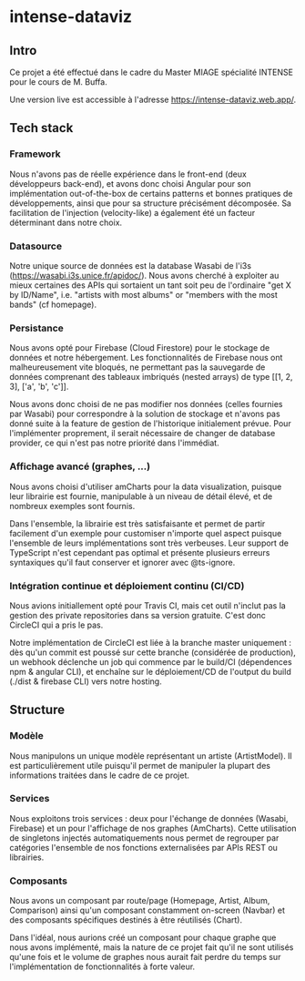 # intense-dataviz

## Intro

Ce projet a été effectué dans le cadre du Master MIAGE spécialité INTENSE pour le cours de M. Buffa.

Une version live est accessible à l'adresse https://intense-dataviz.web.app/.

## Tech stack

### Framework

Nous n'avons pas de réelle expérience dans le front-end (deux développeurs back-end), et avons donc choisi Angular pour son implémentation out-of-the-box de certains patterns et bonnes pratiques de développements, ainsi que pour sa structure précisément décomposée. Sa facilitation de l'injection (velocity-like) a également été un facteur déterminant dans notre choix.

### Datasource

Notre unique source de données est la database Wasabi de l'i3s (https://wasabi.i3s.unice.fr/apidoc/). Nous avons cherché à exploiter au mieux certaines des APIs qui sortaient un tant soit peu de l'ordinaire "get X by ID/Name", i.e. "artists with most albums" or "members with the most bands" (cf homepage). 

### Persistance

Nous avons opté pour Firebase (Cloud Firestore) pour le stockage de données et notre hébergement. Les fonctionnalités de Firebase nous ont malheureusement vite bloqués, ne permettant pas la sauvegarde de données comprenant des tableaux imbriqués (nested arrays) de type [[1, 2, 3], ['a', 'b', 'c']].

Nous avons donc choisi de ne pas modifier nos données (celles fournies par Wasabi) pour correspondre à la solution de stockage et n'avons pas donné suite à la feature de gestion de l'historique initialement prévue. Pour l'implémenter proprement, il serait nécessaire de changer de database provider, ce qui n'est pas notre priorité dans l'immédiat.

### Affichage avancé (graphes, ...)

Nous avons choisi d'utiliser amCharts pour la data visualization, puisque leur librairie est fournie, manipulable à un niveau de détail élevé, et de nombreux exemples sont fournis.

Dans l'ensemble, la librairie est très satisfaisante et permet de partir facilement d'un exemple pour customiser n'importe quel aspect puisque l'ensemble de leurs implémentations sont très verbeuses.
Leur support de TypeScript n'est cependant pas optimal et présente plusieurs erreurs syntaxiques qu'il faut conserver et ignorer avec @ts-ignore.

### Intégration continue et déploiement continu (CI/CD)

Nous avions initiallement opté pour Travis CI, mais cet outil n'inclut pas la gestion des private repositories dans sa version gratuite. C'est donc CircleCI qui a pris le pas.

Notre implémentation de CircleCI est liée à la branche master uniquement : dès qu'un commit est poussé sur cette branche (considérée de production), un webhook déclenche un job qui commence par le build/CI (dépendences npm & angular CLI), et enchaîne sur le déploiement/CD de l'output du build (./dist & firebase CLI) vers notre hosting.

## Structure

### Modèle

Nous manipulons un unique modèle représentant un artiste (ArtistModel). Il est particulièrement utile puisqu'il permet de manipuler la plupart des informations traitées dans le cadre de ce projet.

### Services

Nous exploitons trois services : deux pour l'échange de données (Wasabi, Firebase) et un pour l'affichage de nos graphes (AmCharts).
Cette utilisation de singletons injectés automatiquements nous permet de regrouper par catégories l'ensemble de nos fonctions externalisées par APIs REST ou librairies.

### Composants

Nous avons un composant par route/page (Homepage, Artist, Album, Comparison) ainsi qu'un composant constamment on-screen (Navbar) et des composants spécifiques destinés à être réutilisés (Chart).

Dans l'idéal, nous aurions créé un composant pour chaque graphe que nous avons implémenté, mais la nature de ce projet fait qu'il ne sont utilisés qu'une fois et le volume de graphes nous aurait fait perdre du temps sur l'implémentation de fonctionnalités à forte valeur.